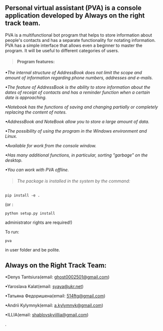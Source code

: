 ## Personal virtual assistant (PVA) is a console application developed by **Always on the right track team**.

PVA is a multifunctional bot program that helps to store information about
people's contacts and has a separate functionality for notating information.
PVA has a simple interface that allows even a beginner to master the program.
It will be useful to different categories of users.

> #### Program features:

_•The internal structure of AddressBook does not limit the scope and amount of
information regarding phone numbers, addresses and e-mails._

_•The feature of AddressBook is the ability to store information about
the dates of receipt of contacts and has a reminder function when
a certain date is approaching._

_•Notebook has the functions of saving and changing partially or completely
replacing the content of notes._

_•AddressBook and NoteBook allow you to store a large amount of data._

_•The possibility of using the program in the Windows environment and
Linux._

_•Available for work from the console window._

_•Has many additional functions, in particular, sorting "garbage"
on the desktop._

_•You can work with PVA offline._

> ###### The package is installed in the system by the command:

```
pip install -e .
```

(or :

```
python setup.py install
```

administrator rights are required!)

To run:

```
pva
```

in user folder and be polite.

## Always on the Right Track Team:

•Denys Tantsiura(email: ghost0002501@gmail.com)

•Yaroslava Kalat(email: syaya@ukr.net)

•Татьяна Федоришена(email: 514ftg@gmail.com)

•Andrii Kylymnyk(email: a.kylymnyk@gmail.com)

•ILLIA(email: shablovskyiillia@gmail.com)

.
